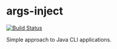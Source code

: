 # args-inject

[![Build Status](https://travis-ci.org/pkozelka/args-inject.png?branch=master)](https://travis-ci.org/pkozelka/args-inject)

Simple approach to Java CLI applications.
